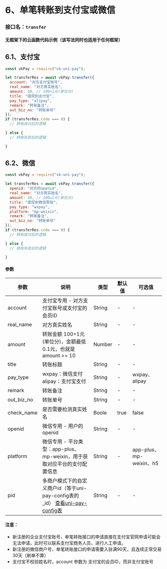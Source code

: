 # 6、单笔转账到支付宝或微信

### 接口名：`transfer`

#### 无框架下的云函数代码示例（该写法同时也适用于任何框架）

## 6.1、支付宝
```js
const vkPay = require("vk-uni-pay");

let transferRes = await vkPay.transfer({
  account: "对方支付宝账号",
  real_name: "对方真实姓名",
  amount: 10, // 100=1元(单位分)
  title: "提现到支付宝",
  pay_type: "alipay",
  remark: "转账备注",
  out_biz_no: "转账单号"
});
if (transferRes.code === 0) {
  // 转账成功后的逻辑

} else {
  // 转账失败后的逻辑

}

```

## 6.2、微信
```js
const vkPay = require("vk-uni-pay");

let transferRes = await vkPay.transfer({
  openid: "对方的openid",
  real_name: "对方真实姓名",
  amount: 10, // 100=1元(单位分)
  title: "提现到微信零钱",
  pay_type: "wxpay",
  platform: "mp-weixin",
  remark: "转账备注",
  out_biz_no: "转账单号"
});
if (transferRes.code === 0) {
  // 转账成功后的逻辑

} else {
  // 转账失败后的逻辑

}

```



#### 参数

| 参数   | 说明       | 类型    | 默认值  | 可选值 |
|------- |-----------|---------|-------|-------|
| account  |  支付宝专用 - 对方支付宝账号或支付宝的会员ID   | String  | -    | -  |
| real_name  |  对方真实姓名   | String  | -    | -  |
| amount  |  转账金额 100=1元(单位分)，金额最低0.1元，也就是 amount >= 10  | Number  | -    | -  |
| title  |  转账标题   | String  | -    | -  |
| pay_type  |  wxpay：微信支付 alipay：支付宝支付     | String  | -    | wxpay、alipay  |
| remark  |  转账备注  | String  | -    | -  |
| out_biz_no  |  转账单号  | String  | -    | -  |
| check_name  |  是否需要检测真实姓名  | Boole  | true    | false  |
| openid  |  微信专用 - 用户的openid   | String  | -    | -  |
| platform  |  微信专用 - 平台类型：app-plus、mp-weixin，用于获取对应平台的支付配置信息     | String  | -    | app-plus、mp-weixin、h5  |
| pid  |  多商户模式下的自定义商户id（等于uni-pay-config表的_id） [查看uni-pay-config表](https://vkdoc.fsq.pub/vk-uni-pay/db/uni-pay-config.html)   | String  | -    | -  |

#### 注意：
* 新注册的企业支付宝账号，单笔转账接口的申请直接在支付宝官网申请可能会无法申请，此时可以联系支付宝商务人员，进行人工申请。
* 新注册的微信商户号，单笔转账接口的申请需要入驻满90天，且连续正常交易30天（刷单不算）
* 支付宝不校验姓名时，account 参数为 支付宝的会员ID，而非支付宝账号